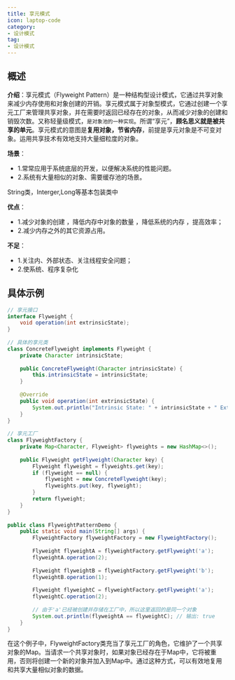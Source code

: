 ```yaml
---
title: 享元模式
icon: laptop-code
category:
- 设计模式
tag:
- 设计模式
---
```


## 概述

**介绍**：享元模式（Flyweight Pattern）是一种结构型设计模式，它通过共享对象来减少内存使用和对象创建的开销。享元模式属于对象型模式，它通过创建一个享元工厂来管理共享对象，并在需要时返回已经存在的对象，从而减少对象的创建和销毁次数。又称轻量级模式，`是对象池的一种实现`。所谓“享元”，**顾名思义就是被共享的单元**。享元模式的意图是**复用对象，节省内存**，前提是享元对象是不可变对象。运用共享技术有效地支持大量细粒度的对象。

**场景**：
* 1.常常应用于系统底层的开发，以便解决系统的性能问题。
* 2.系统有大量相似的对象、需要缓存池的场景。

String类，Interger,Long等基本包装类中

**优点**：
* 1.减少对象的创建 ，降低内存中对象的数量 ，降低系统的内存 ，提高效率；
* 2.减少内存之外的其它资源占用。

**不足**：
* 1.关注内、外部状态、关注线程安全问题；
* 2.使系统、程序复杂化

## 具体示例

```java
// 享元接口
interface Flyweight {
    void operation(int extrinsicState);
}
 
// 具体的享元类
class ConcreteFlyweight implements Flyweight {
    private Character intrinsicState;
 
    public ConcreteFlyweight(Character intrinsicState) {
        this.intrinsicState = intrinsicState;
    }
 
    @Override
    public void operation(int extrinsicState) {
        System.out.println("Intrinsic State: " + intrinsicState + " Extrinsic State: " + extrinsicState);
    }
}
 
// 享元工厂
class FlyweightFactory {
    private Map<Character, Flyweight> flyweights = new HashMap<>();
 
    public Flyweight getFlyweight(Character key) {
        Flyweight flyweight = flyweights.get(key);
        if (flyweight == null) {
            flyweight = new ConcreteFlyweight(key);
            flyweights.put(key, flyweight);
        }
        return flyweight;
    }
}
 
public class FlyweightPatternDemo {
    public static void main(String[] args) {
        FlyweightFactory flyweightFactory = new FlyweightFactory();
 
        Flyweight flyweightA = flyweightFactory.getFlyweight('a');
        flyweightA.operation(2);
 
        Flyweight flyweightB = flyweightFactory.getFlyweight('b');
        flyweightB.operation(1);
 
        Flyweight flyweightC = flyweightFactory.getFlyweight('a');
        flyweightC.operation(2);
 
        // 由于'a'已经被创建并存储在工厂中，所以这里返回的是同一个对象
        System.out.println(flyweightA == flyweightC); // 输出: true
    }
}
```

在这个例子中，FlyweightFactory类充当了享元工厂的角色，它维护了一个共享对象的Map。当请求一个共享对象时，如果对象已经存在于Map中，它将被重用，否则将创建一个新的对象并加入到Map中。通过这种方式，可以有效地复用和共享大量相似对象的数据。

